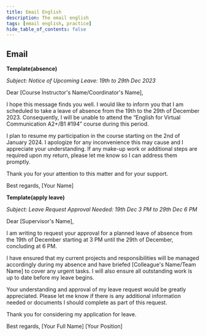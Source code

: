 ```yaml
---
title: Email English
description: The email english
tags: [email english, practice]
hide_table_of_contents: false
---
```


## Email

**Template(absence)**

_Subject: Notice of Upcoming Leave: 19th to 29th Dec 2023_
<!-- truncate -->

Dear [Course Instructor's Name/Coordinator's Name],

I hope this message finds you well. I would like to inform you that I am scheduled to take a leave of absence from the 19th to the 29th of December 2023. Consequently, I will be unable to attend the “English for Virtual Communication A2+/B1 #194” course during this period.

I plan to resume my participation in the course starting on the 2nd of January 2024. I apologize for any inconvenience this may cause and I appreciate your understanding. If any make-up work or additional steps are required upon my return, please let me know so I can address them promptly.

Thank you for your attention to this matter and for your support.

Best regards, [Your Name]

**Template(apply leave)**

_Subject: Leave Request Approval Needed: 19th Dec 3 PM to 29th Dec 6 PM_

Dear [Supervisor's Name],

I am writing to request your approval for a planned leave of absence from the 19th of December starting at 3 PM until the 29th of December, concluding at 6 PM.

I have ensured that my current projects and responsibilities will be managed accordingly during my absence and have briefed [Colleague's Name/Team Name] to cover any urgent tasks. I will also ensure all outstanding work is up to date before my leave begins.

Your understanding and approval of my leave request would be greatly appreciated. Please let me know if there is any additional information needed or documents I should complete as part of this request.

Thank you for considering my application for leave.

Best regards, [Your Full Name] [Your Position]